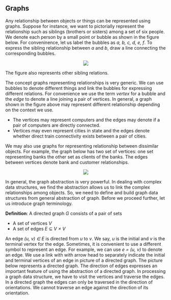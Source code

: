 ## Graphs

Any relationship between objects or things can be represented using graphs. Suppose for instance,
we want to pictorially represent the relationship such as siblings (brothers or sisters) among a 
set of six people. We denote each person by a small point or bubble as shown in the figure below.
For conveninence, let us label the bubbles as <i>a, b, c, d, e, f</i>. To express the sibling 
relationship between <i>a</i> and <i>b</i>, draw a line connecting the corresponding bubbles. 
<p style="text-align:center">
  <img src="../images/siblingGrpah.png">
</p> 
The figure also represents other sibling relations.

The concept graphs representing relationships is very generic. We can use bubbles to denote different
things and link the bubbles for expressing different relations. For convenience we use the term 
<i>vertex</i> for a bubble and the <i>edge</i> to denote a line joining a pair of vertices. In 
general, a graph shown in the figure above may represent different relationship depending on the
context we use.  

- The vertices may represent computers and the edges may denote if a pair of computers are directly connected. 
- Vertices may even represent cities in state and the edges denote whether direct train connectivity exists between a pair of cities.

We may also use graphs for representing relationship between dissimilar objects. For example, the
graph below has two set of vertices: one set representing banks the other set as clients of the
banks. The edges between vertices denote bank and customer relationships.
<p style="text-align:center">
  <img src="../images/bankClientGrpah.png">
</p> 

In general, the graph abstraction is very powerful. In dealing with complex data structures, we 
find the abstraction allows us to link the complex relationships among objects. So, we need to
define and build graph data structures from general abstraction of graph. Before we proceed 
further, let us introduce graph terminology. 

<strong>Definition</strong>: A directed graph <i>G</i> consists of a pair of sets
 
- A set of vertices <i>V</i>
- A set of edges <i>E</i> &#8838; <i>V &times; V</i>

An edge <i>(u, v) &isin; E</i> is directed from <i>u</i> to <i>v</i>. We say, <i>u</i> is the initial
and <i>v</i> is the terminal vertex for the edge. Sometimes, it is convenient to use a different
symbol to represent an edge. For example, we can use <i>e = (u, v)</i> to denote an edge. We use
a link with with arrow head to separately indicate the initial and terminal vertices of an edge in 
picture of a directed graph. The picture below represents a directed graph. The direction of edges
expresses an important feature of using the abstraction of a directed graph. In processing a graph
data structure, we have to visit the vertices and traverse the edges. In a directed graph the 
edges can only be traversed in the direction of orientations. We cannot traverse an edge against 
the direction of its orientation.
